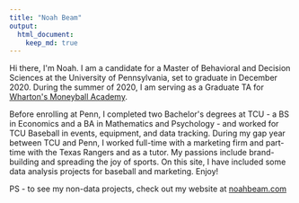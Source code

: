 ```yaml
---
title: "Noah Beam"
output:
  html_document:
    keep_md: true
---
```


Hi there, I'm Noah. I am a candidate for a Master of Behavioral and Decision Sciences at the University of Pennsylvania, set to graduate in December 2020. During the summer of 2020, I am serving as a Graduate TA for [Wharton's Moneyball Academy](https://github.com/Wharton-Moneyball/Wharton-Moneyball.github.io).

Before enrolling at Penn, I completed two Bachelor's degrees at TCU - a BS in Economics and a BA in Mathematics and Psychology - and worked for TCU Baseball in events, equipment, and data tracking. During my gap year between TCU and Penn, I worked full-time with a marketing firm and part-time with the Texas Rangers and as a tutor. My passions include brand-building and spreading the joy of sports. On this site, I have included some data analysis projects for baseball and marketing. Enjoy!

PS - to see my non-data projects, check out my website at [noahbeam.com](https://www.noahbeam.com/)
